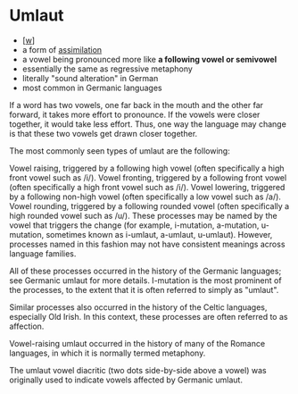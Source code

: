# Umlaut

- [[w](https://en.wikipedia.org/wiki/Umlaut_(linguistics))]
- a form of [assimilation](assimilation.md)
- a vowel being pronounced more like **a following vowel or semivowel**
- essentially the same as regressive metaphony
- literally "sound alteration" in German
- most common in Germanic languages

If a word has two vowels, one far back in the mouth and the other far forward, it takes more effort to pronounce. If the vowels were closer together, it would take less effort. Thus, one way the language may change is that these two vowels get drawn closer together.

The most commonly seen types of umlaut are the following:

Vowel raising, triggered by a following high vowel (often specifically a high front vowel such as /i/).
Vowel fronting, triggered by a following front vowel (often specifically a high front vowel such as /i/).
Vowel lowering, triggered by a following non-high vowel (often specifically a low vowel such as /a/).
Vowel rounding, triggered by a following rounded vowel (often specifically a high rounded vowel such as /u/).
These processes may be named by the vowel that triggers the change (for example, i-mutation, a-mutation, u-mutation, sometimes known as i-umlaut, a-umlaut, u-umlaut). However, processes named in this fashion may not have consistent meanings across language families.

All of these processes occurred in the history of the Germanic languages; see Germanic umlaut for more details. I-mutation is the most prominent of the processes, to the extent that it is often referred to simply as "umlaut".

Similar processes also occurred in the history of the Celtic languages, especially Old Irish. In this context, these processes are often referred to as affection.

Vowel-raising umlaut occurred in the history of many of the Romance languages, in which it is normally termed metaphony.

The umlaut vowel diacritic (two dots side-by-side above a vowel) was originally used to indicate vowels affected by Germanic umlaut.
